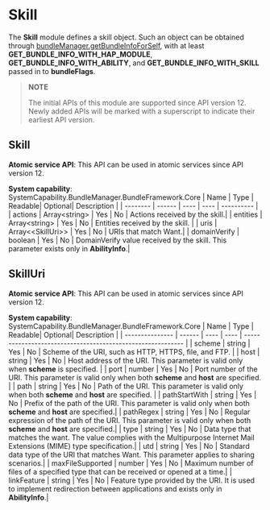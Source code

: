 # Skill

The **Skill** module defines a skill object. Such an object can be obtained through [bundleManager.getBundleInfoForSelf](js-apis-bundleManager.md#bundlemanagergetbundleinfoforself), with at least **GET_BUNDLE_INFO_WITH_HAP_MODULE**, **GET_BUNDLE_INFO_WITH_ABILITY**, and **GET_BUNDLE_INFO_WITH_SKILL** passed in to **bundleFlags**.

> **NOTE**
>
> The initial APIs of this module are supported since API version 12. Newly added APIs will be marked with a superscript to indicate their earliest API version.


## Skill

**Atomic service API**: This API can be used in atomic services since API version 12.

**System capability**: SystemCapability.BundleManager.BundleFramework.Core
| Name    | Type  | Readable| Optional| Description      |
| -------- | ------ | ---- | ---- | ---------- |
| actions     | Array\<string> | Yes  | No  | Actions received by the skill.|
| entities    | Array\<string> | Yes  | No  | Entities received by the skill.  |
| uris | Array<\<SkillUri>> | Yes  | No  | URIs that match Want.|
| domainVerify     | boolean | Yes  | No  | DomainVerify value received by the skill. This parameter exists only in **AbilityInfo**.|

## SkillUri

**Atomic service API**: This API can be used in atomic services since API version 12.

**System capability**: SystemCapability.BundleManager.BundleFramework.Core
| Name           | Type  | Readable| Optional| Description                                                       |
| --------------- | ------ | ---- | ---- | ----------------------------------------------------------- |
| scheme          | string | Yes  | No  | Scheme of the URI, such as HTTP, HTTPS, file, and FTP.         |
| host            | string | Yes  | No  | Host address of the URI. This parameter is valid only when **scheme** is specified.           |
| port            | number | Yes  | No  | Port number of the URI. This parameter is valid only when both **scheme** and **host** are specified.  |
| path            | string | Yes  | No  | Path of the URI. This parameter is valid only when both **scheme** and **host** are specified.  |
| pathStartWith   | string | Yes  | No  | Prefix of the path of the URI. This parameter is valid only when both **scheme** and **host** are specified.|
| pathRegex       | string | Yes  | No  | Regular expression of the path of the URI. This parameter is valid only when both **scheme** and **host** are specified.|
| type            | string | Yes  | No  | Data type that matches the want. The value complies with the Multipurpose Internet Mail Extensions (MIME) type specification.|
| utd             | string | Yes  | No  | Standard data type of the URI that matches Want. This parameter applies to sharing scenarios.|
| maxFileSupported | number   | Yes  | No  | Maximum number of files of a specified type that can be received or opened at a time.|
| linkFeature     | string | Yes  | No  | Feature type provided by the URI. It is used to implement redirection between applications and exists only in **AbilityInfo**.|
